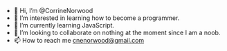 - 👋 Hi, I’m @CorrineNorwood
- 👀 I’m interested in learning how to become a programmer.
- 🌱 I’m currently learning JavaScript.
- 💞️ I’m looking to collaborate on nothing at the moment since I am a noob.
- 📫 How to reach me cnenorwood@gmail.com

